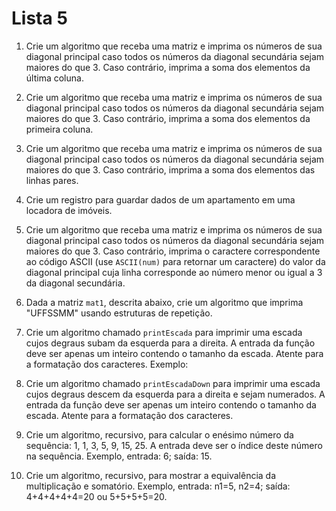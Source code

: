 # Lista 5

1. Crie um algoritmo que receba uma matriz e imprima os números de sua diagonal principal caso todos os números da diagonal secundária sejam maiores do que 3. Caso contrário, imprima a soma dos elementos da última coluna.

2. Crie um algoritmo que receba uma matriz e imprima os números de sua diagonal principal caso todos os números da diagonal secundária sejam maiores do que 3. Caso contrário, imprima a soma dos elementos da primeira coluna.

3. Crie um algoritmo que receba uma matriz e imprima os números de sua diagonal principal caso todos os números da diagonal secundária sejam maiores do que 3. Caso contrário, imprima a soma dos elementos das linhas pares.

4. Crie um registro para guardar dados de um apartamento em uma locadora de imóveis.

5. Crie um algoritmo que receba uma matriz e imprima os números de sua diagonal principal caso todos os números da diagonal secundária sejam maiores do que 3. Caso contrário, imprima o caractere correspondente ao código ASCII (use `ASCII(num)` para retornar um caractere) do valor da diagonal principal cuja linha corresponde ao número menor ou igual a 3 da diagonal secundária.

6. Dada a matriz `mat1`, descrita abaixo, crie um algoritmo que imprima "UFFSSMM" usando estruturas de repetição.

7. Crie um algoritmo chamado `printEscada` para imprimir uma escada cujos degraus subam da esquerda para a direita. A entrada da função deve ser apenas um inteiro contendo o tamanho da escada. Atente para a formatação dos caracteres. Exemplo:

8. Crie um algoritmo chamado `printEscadaDown` para imprimir uma escada cujos degraus descem da esquerda para a direita e sejam numerados. A entrada da função deve ser apenas um inteiro contendo o tamanho da escada. Atente para a formatação dos caracteres.

9. Crie um algoritmo, recursivo, para calcular o enésimo número da sequência: 1, 1, 3, 5, 9, 15, 25. A entrada deve ser o índice deste número na sequência. Exemplo, entrada: 6; saída: 15.

10. Crie um algoritmo, recursivo, para mostrar a equivalência da multiplicação e somatório. Exemplo, entrada: n1=5, n2=4; saída: 4+4+4+4+4=20 ou 5+5+5+5=20.
